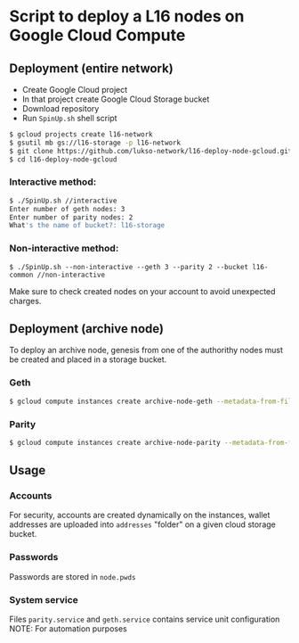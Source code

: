 # Script to deploy a L16 nodes on Google Cloud Compute


## Deployment (entire network)
* Create Google Cloud project
* In that project create Google Cloud Storage bucket
* Download repository
* Run `SpinUp.sh` shell script

```bash
$ gcloud projects create l16-network
$ gsutil mb gs://l16-storage -p l16-network
$ git clone https://github.com/lukso-network/l16-deploy-node-gcloud.git
$ cd l16-deploy-node-gcloud
```

### Interactive method: 
```bash
$ ./SpinUp.sh //interactive
Enter number of geth nodes: 3
Enter number of parity nodes: 2
What's the name of bucket?: l16-storage
```
### Non-interactive method: 
```
$ ./SpinUp.sh --non-interactive --geth 3 --parity 2 --bucket l16-common //non-interactive
```

Make sure to check created nodes on your account to avoid unexpected charges.

## Deployment (archive node)
To deploy an archive node, genesis from one of the authorithy nodes must be created and placed in a storage bucket.

### Geth
```bash
$ gcloud compute instances create archive-node-geth --metadata-from-file startup-script=./setup-archive-node-geth.sh --zone=europe-west3-c --boot-disk-size=50GB
```

### Parity
```bash
$ gcloud compute instances create archive-node-parity --metadata-from-file startup-script=./setup-archive-node-parity.sh --zone=europe-west3-c --boot-disk-size=50GB
```

## Usage

### Accounts

For security, accounts are created dynamically on the instances, wallet addresses are uploaded into `addresses` "folder" on a given cloud storage bucket.

### Passwords

Passwords are stored in `node.pwds`

### System service

Files `parity.service` and `geth.service` contains service unit configuration
NOTE: For automation purposes 
